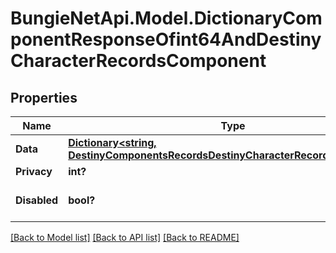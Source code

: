 # BungieNetApi.Model.DictionaryComponentResponseOfint64AndDestinyCharacterRecordsComponent
## Properties

Name | Type | Description | Notes
------------ | ------------- | ------------- | -------------
**Data** | [**Dictionary<string, DestinyComponentsRecordsDestinyCharacterRecordsComponent>**](DestinyComponentsRecordsDestinyCharacterRecordsComponent.md) |  | [optional] 
**Privacy** | **int?** |  | [optional] 
**Disabled** | **bool?** | If true, this component is disabled. | [optional] 

[[Back to Model list]](../README.md#documentation-for-models) [[Back to API list]](../README.md#documentation-for-api-endpoints) [[Back to README]](../README.md)

